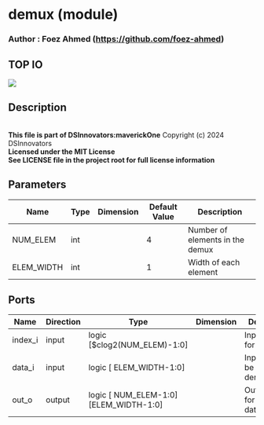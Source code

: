 # demux (module)

### Author : Foez Ahmed (https://github.com/foez-ahmed)

## TOP IO
<img src="./demux_top.svg">

## Description

<br>**This file is part of DSInnovators:maverickOne**
Copyright (c) 2024 DSInnovators
<br>**Licensed under the MIT License**
<br>**See LICENSE file in the project root for full license information**

## Parameters
|Name|Type|Dimension|Default Value|Description|
|-|-|-|-|-|
|NUM_ELEM|int||4|Number of elements in the demux|
|ELEM_WIDTH|int||1|Width of each element|

## Ports
|Name|Direction|Type|Dimension|Description|
|-|-|-|-|-|
|index_i|input|logic [$clog2(NUM_ELEM)-1:0]||Input index for selection|
|data_i|input|logic [ ELEM_WIDTH-1:0]||Input data to be demultiplexed|
|out_o|output|logic [ NUM_ELEM-1:0][ELEM_WIDTH-1:0]||Output array for demuxed data|

